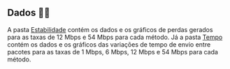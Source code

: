 ## Dados 🎲🎲

A pasta [Estabilidade](https://github.com/wesnasimone/EA006_TCC_ESP-NOW/tree/main/Dados/Estabilidade) contém os dados e os gráficos de perdas gerados para as taxas de 12 Mbps e 54 Mbps para cada método. Já a pasta [Tempo](https://github.com/wesnasimone/EA006_TCC_ESP-NOW/tree/main/Dados/Tempo) contém os dados e os gráficos das variações de tempo de envio entre pacotes para as taxas de 1 Mbps, 6 Mbps, 12 Mbps e 54 Mbps para cada método.

